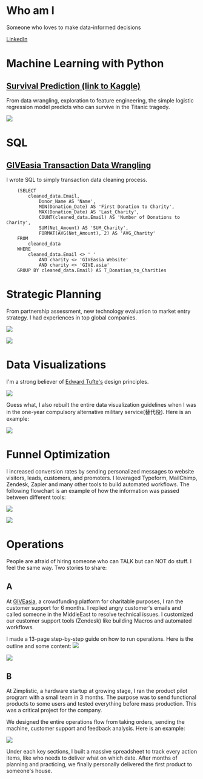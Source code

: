 # Who am I

Someone who loves to make data-informed decisions 

[LinkedIn](https://www.linkedin.com/in/lukehcliu/)

# Machine Learning with Python

## [Survival Prediction (link to Kaggle)](https://www.kaggle.com/skywalkerhc/titanic/machine-learning-for-survival-prediction-2)
From data wrangling, exploration to feature engineering, the simple logistic regression model predicts who can survive in the Titanic tragedy.

![](https://github.com/LukeHC/The-Quantitative-Decision/raw/master/Kaggle/Coefficient%20Est.png)

# SQL

## [GIVEasia Transaction Data Wrangling](https://github.com/LukeHC/The-Quantitative-Decision/tree/master/GIVEasia-transaction-data-wrangling)
I wrote SQL to simply transaction data cleaning process.
```
    (SELECT 
        cleaned_data.Email,
            Donor_Name AS 'Name',
            MIN(Donation_Date) AS 'First Donation to Charity',
            MAX(Donation_Date) AS 'Last_Charity',
            COUNT(cleaned_data.Email) AS 'Number of Donations to Charity',
            SUM(Net_Amount) AS 'SUM_Charity',
            FORMAT(AVG(Net_Amount), 2) AS 'AVG_Charity'
    FROM
        cleaned_data
    WHERE
        cleaned_data.Email <> ' '
            AND charity <> 'GIVEasia Website'
            AND charity <> 'GIVE.asia'
    GROUP BY cleaned_data.Email) AS T_Donation_to_Charities
```

# Strategic Planning

From partnership assessment, new technology evaluation to market entry strategy. I had experiences in top global companies.

![](https://github.com/LukeHC/The-Quantitative-Decision/raw/master/Strategic%20Planning/1.png)


![](https://github.com/LukeHC/The-Quantitative-Decision/raw/master/Strategic%20Planning/2.png)

# Data Visualizations
I'm a strong believer of [Edward Tufte's](https://en.wikipedia.org/wiki/Edward_Tufte) design principles.

![](https://github.com/LukeHC/The-Quantitative-Decision/raw/master/GIVEasia-transaction-data-wrangling/Average%20conversion%20rate.png)

Guess what, I also rebuilt the entire data visualization guidelines when I was in the one-year compulsory alternative military service(替代役). Here is an example:

![](https://github.com/LukeHC/The-Quantitative-Decision/raw/master/Data%20Visualization/Before_After.png)

# Funnel Optimization
I increased conversion rates by sending personalized messages to website visitors, leads, customers, and promoters. I leveraged Typeform, MailChimp, Zendesk, Zapier and many other tools to build automated workflows. The following flowchart is an example of how the information was passed between different tools:

![](https://github.com/LukeHC/The-Quantitative-Decision/raw/master/Strategic%20Planning/Lead%20nurturing.png)

![](https://github.com/LukeHC/The-Quantitative-Decision/raw/master/Strategic%20Planning/NPO%20Onboarding.png)

# Operations

People are afraid of hiring someone who can TALK but can NOT do stuff. I feel the same way. Two stories to share:

## A
At [GIVEasia](https://give.asia), a crowdfunding platform for charitable purposes, I ran the customer support for 6 months. I replied angry customer's emails and called someone in the MiddleEast to resolve technical issues. I customized our customer support tools (Zendesk) like building Macros and automated workflows. 

I made a 13-page step-by-step guide on how to run operations. Here is the outline and some content:
![](https://github.com/LukeHC/The-Quantitative-Decision/raw/master/Strategic%20Planning/GIVE%20Operations%20Guide%20Outline.png)

![](https://github.com/LukeHC/The-Quantitative-Decision/raw/master/Strategic%20Planning/Specefic%20guide%20on%20how%20to%20use%20Zendesk.png)

## B
At Zimplistic, a hardware startup at growing stage, I ran the product pilot program with a small team in 3 months. The purpose was to send functional products to some users and tested everything before mass production. This was a critical project for the company.

We designed the entire operations flow from taking orders, sending the machine, customer support and feedback analysis. Here is an example:

![](https://github.com/LukeHC/The-Quantitative-Decision/raw/master/Strategic%20Planning/Customer%20support%20flow.png)

Under each key sections, I built a massive spreadsheet to track every action items, like who needs to deliver what on which date. After months of planning and practicing, we finally personally delivered the first product to someone's house.
